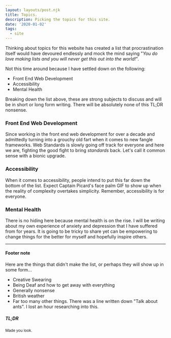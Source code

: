 ```yaml
---
layout: layouts/post.njk
title: Topics.
description: Picking the topics for this site.
date: '2020-01-02'
tags:
  - site
---
```


Thinking about topics for this website has created a list that procrastination itself would have devoured endlessly and mock the mind saying "_You do love making lists and you will never get this out into the world!_".

Not this time around because I have settled down on the following:

+ Front End Web Development
+ Accessibility
+ Mental Health

Breaking down the list above, these are strong subjects to discuss and will be in short or long form writing. There will be absolutely none of this TL&semi;DR nonsense.

<h3>Front End Web Development</h3>

Since working in the front end web development for over a decade and admittedly turning into a grouchy old fart when it comes to new fangle frameworks. Web Standards is slowly going off track for everyone and here we are, fighting the good fight to bring _standards_ back. Let's call it common sense with a bionic upgrade.

<h3>Accessibility</h3>

When it comes to accessibility, people intend to put this far down the bottom of the list. Expect Captain Picard's face palm GIF to show up when the reality of complexity overtakes simplicity. Remember, accessibility is for everyone.

<h3>Mental Health</h3>

There is no hiding here because mental health is on the rise. I will be writing about my own experience of anxiety and depression that I have suffered from for years. It is going to be tricky to share yet can be empowering to change things for the better for myself and hopefully inspire others.

<hr>

<h4>Footer note</h4>

Here are the things that didn't make the list, or perhaps they will show up in some form...

+ Creative Swearing
+ Being Deaf and how to get away with everything
+ Generally nonsense
+ British weather
+ Far too many other things. There was a line written down "Talk about ants". I lost an hour researching into this.

<h5>TL&semi;DR</h5>
<small>Made you look.</small>
